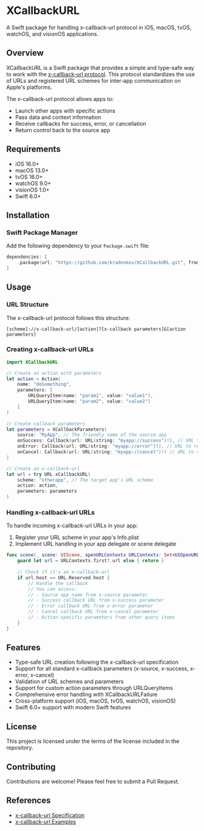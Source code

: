 # XCallbackURL

A Swift package for handling x-callback-url protocol in iOS, macOS, tvOS, watchOS, and visionOS applications.

## Overview

XCallbackURL is a Swift package that provides a simple and type-safe way to work with the [x-callback-url protocol](https://x-callback-url.com/specification/). This protocol standardizes the use of URLs and registered URL schemes for inter-app communication on Apple's platforms.

The x-callback-url protocol allows apps to:
- Launch other apps with specific actions
- Pass data and context information
- Receive callbacks for success, error, or cancellation
- Return control back to the source app

## Requirements

- iOS 16.0+
- macOS 13.0+
- tvOS 16.0+
- watchOS 9.0+
- visionOS 1.0+
- Swift 6.0+

## Installation

### Swift Package Manager

Add the following dependency to your `Package.swift` file:

```swift
dependencies: [
    .package(url: "https://github.com/kradenkov/XCallbackURL.git", from: "1.0.0")
]
```

## Usage

### URL Structure

The x-callback-url protocol follows this structure:
```
[scheme]://x-callback-url/[action]?[x-callback parameters]&[action parameters]
```

### Creating x-callback-url URLs

```swift
import XCallbackURL

// Create an action with parameters
let action = Action(
    name: "doSomething",
    parameters: [
        URLQueryItem(name: "param1", value: "value1"),
        URLQueryItem(name: "param2", value: "value2")
    ]
)

// Create callback parameters
let parameters = XCallbackParameters(
    source: "MyApp", // The friendly name of the source app
    onSuccess: Callback(url: URL(string: "myapp://success")!), // URL to return to on success
    onError: Callback(url: URL(string: "myapp://error")!), // URL to return to on error
    onCancel: Callback(url: URL(string: "myapp://cancel")!) // URL to return to on cancel
)

// Create an x-callback-url
let url = try URL.xCallbackURL(
    scheme: "otherapp", // The target app's URL scheme
    action: action,
    parameters: parameters
)
```

### Handling x-callback-url URLs

To handle incoming x-callback-url URLs in your app:

1. Register your URL scheme in your app's Info.plist
2. Implement URL handling in your app delegate or scene delegate

```swift
func scene(_ scene: UIScene, openURLContexts URLContexts: Set<UIOpenURLContext>) {
    guard let url = URLContexts.first?.url else { return }
    
    // Check if it's an x-callback-url
    if url.host == URL.Reserved.host {
        // Handle the callback
        // You can access:
        // - Source app name from x-source parameter
        // - Success callback URL from x-success parameter
        // - Error callback URL from x-error parameter
        // - Cancel callback URL from x-cancel parameter
        // - Action-specific parameters from other query items
    }
}
```

## Features

- Type-safe URL creation following the x-callback-url specification
- Support for all standard x-callback parameters (x-source, x-success, x-error, x-cancel)
- Validation of URL schemes and parameters
- Support for custom action parameters through URLQueryItems
- Comprehensive error handling with XCallbackURLFailure
- Cross-platform support (iOS, macOS, tvOS, watchOS, visionOS)
- Swift 6.0+ support with modern Swift features

## License

This project is licensed under the terms of the license included in the repository.

## Contributing

Contributions are welcome! Please feel free to submit a Pull Request.

## References

- [x-callback-url Specification](https://x-callback-url.com/specification/)
- [x-callback-url Examples](https://x-callback-url.com/examples/)
